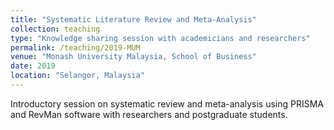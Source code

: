 ```yaml
---
title: "Systematic Literature Review and Meta-Analysis"
collection: teaching
type: "Knowledge sharing session with academicians and researchers"
permalink: /teaching/2019-MUM
venue: "Monash University Malaysia, School of Business"
date: 2019
location: "Selangor, Malaysia"
---
```


Introductory session on systematic review and meta-analysis using PRISMA and RevMan software with researchers and postgraduate students.
